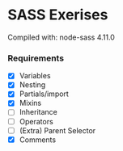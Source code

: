 # SASS Exerises
Compiled with: node-sass 4.11.0

### Requirements

- [x] Variables
- [x] Nesting
- [x] Partials/import
- [x] Mixins
- [ ] Inheritance
- [ ] Operators
- [ ] (Extra) Parent Selector
- [x] Comments